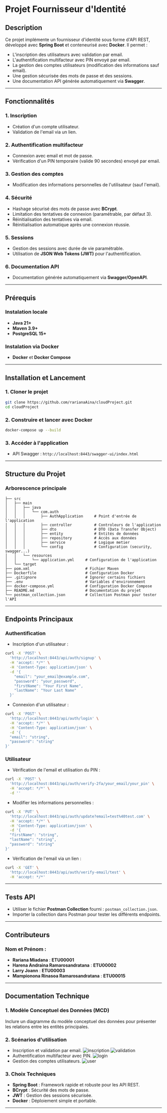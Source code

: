 # Projet Fournisseur d'Identité

## **Description**

Ce projet implémente un fournisseur d'identité sous forme d'API REST, développé avec **Spring Boot** et conteneurisé avec **Docker**. Il permet :

- L'inscription des utilisateurs avec validation par email.
- L'authentification multifacteur avec PIN envoyé par email.
- La gestion des comptes utilisateurs (modification des informations sauf email).
- Une gestion sécurisée des mots de passe et des sessions.
- Une documentation API générée automatiquement via **Swagger**.

---

## **Fonctionnalités**

### 1. Inscription

- Création d'un compte utilisateur.
- Validation de l'email via un lien.

### 2. Authentification multifacteur

- Connexion avec email et mot de passe.
- Vérification d'un PIN temporaire (valide 90 secondes) envoyé par email.

### 3. Gestion des comptes

- Modification des informations personnelles de l'utilisateur (sauf l'email).

### 4. Sécurité

- Hashage sécurisé des mots de passe avec **BCrypt**.
- Limitation des tentatives de connexion (paramétrable, par défaut 3).
- Réinitialisation des tentatives via email.
- Réinitialisation automatique après une connexion réussie.

### 5. Sessions

- Gestion des sessions avec durée de vie paramétrable.
- Utilisation de **JSON Web Tokens (JWT)** pour l'authentification.

### 6. Documentation API

- Documentation générée automatiquement via **Swagger/OpenAPI**.

---

## **Prérequis**

### **Instalation locale**

- **Java 21+**
- **Maven 3.9+**
- **PostgreSQL 15+**

### **Instalation via Docker**

- **Docker** et **Docker Compose**

---

## **Installation et Lancement**

### 1. Cloner le projet

```bash
git clone https://github.com/rarianaAina/cloudProject.git
cd cloudProject
```

### 2. Construire et lancer avec Docker

```bash
docker-compose up --build
```

### 3. Accéder à l'application

- API Swagger : `http://localhost:8443/swagger-ui/index.html`

---

## **Structure du Projet**

### **Arborescence principale**

```plaintext
├── src
│   ├── main
│   │   ├── java
│   │   │   └── com.auth
│   │   │       ├── AuthApplication     # Point d'entrée de l'application
│   │   │       ├── controller          # Controleurs de l'application
│   │   │       ├── dto                 # DTO (Data Transfer Object)
│   │   │       ├── entity              # Entités de données
│   │   │       ├── repository          # Accès aux données
│   │   │       ├── service             # Logique metier
│   │   │       └── config              # Configuration (security, swagger...)
│   │   └── resources
│   │       └── application.yml     # Configuration de l'application
│   └── target
├── pom.xml                         # Fichier Maven
├── Dockerfile                      # Configuration Docker
├── .gitignore                      # Ignorer certains fichiers
├── .env                            # Variables d'environnement
├── docker-compose.yml              # Configuration Docker Compose
├── README.md                       # Documentation du projet
└── postman_collection.json         # Collection Postman pour tester l'API
```

---

## **Endpoints Principaux**

### **Authentification**

- Inscription d'un utilisateur  :

```bash
curl -X 'POST' \
  'http://localhost:8443/api/auth/signup' \
  -H 'accept: */*' \
  -H 'Content-Type: application/json' \
  -d '{
    "email": "your_email@example.com",
    "password": "your_password",
    "firstName": "Your First Name",
    "lastName": "Your Last Name"
  }'
```

- Connexion d'un utilisateur :

```bash
curl -X 'POST' \
  'http://localhost:8443/api/auth/login' \
  -H 'accept: */*' \
  -H 'Content-Type: application/json' \
  -d '{
  "email": "string",
  "password": "string"
}'
```

### **Utilisateur**

- Vérification de l'email et utilisation du PIN :

```bash
curl -X 'POST' \
  'http://localhost:8443/api/auth/verify-2fa/your_email/your_pin' \
  -H 'accept: */*' \
  -d ''
```

- Modifier les informations personnelles :

```bash
curl -X 'PUT' \
  'http://localhost:8443/api/auth/update?email=test%40test.com' \
  -H 'accept: */*' \
  -H 'Content-Type: application/json' \
  -d '{
  "firstName": "string",
  "lastName": "string",
  "password": "string"
}'
```

- Vérification de l'email via un lien :

```bash
curl -X 'GET' \
  'http://localhost:8443/api/auth/verify-email/test' \
  -H 'accept: */*'
```

---

## **Tests API**

- Utiliser le fichier **Postman Collection** fourni : `postman_collection.json`.
- Importer la collection dans Postman pour tester les différents endpoints.

---

## **Contributeurs**

### **Nom et Prénom :**

- **Rariana Miadana** : **ETU00001**
- **Harena Andraina Ramarosandratana** : **ETU00002**
- **Larry Joann** : **ETU00003**
- **Mampionona Rinasoa Ramarosandratana** : **ETU00015**

---

## **Documentation Technique**

### 1. Modèle Conceptuel des Données (MCD)

Inclure un diagramme du modèle conceptuel des données pour présenter les relations entre les entités principales.

### 2. Scénarios d'utilisation

- Inscription et validation par email.
![inscription](img/signup.png)
![validation](img/validation.png)
- Authentification multifacteur avec PIN.
![login](img/login.png)
- Gestion des comptes utilisateurs.
![user](img/user.png)

### 3. Choix Techniques

- **Spring Boot** : Framework rapide et robuste pour les API REST.
- **BCrypt** : Sécurité des mots de passe.
- **JWT** : Gestion des sessions sécurisée.
- **Docker** : Déploiement simple et portable.

---
